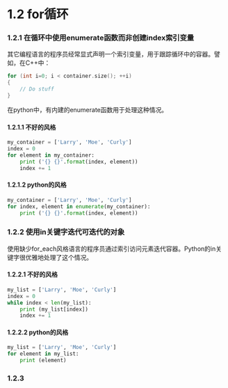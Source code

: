 # 1.2 for循环

### 1.2.1 在循环中使用enumerate函数而非创建index索引变量

其它编程语言的程序员经常显式声明一个索引变量，用于跟踪循环中的容器。譬如，在C++中：

```C++
for (int i=0; i < container.size(); ++i)
{
    // Do stuff
}
```

在python中，有内建的enumerate函数用于处理这种情况。

#### 1.2.1.1 不好的风格

```python
my_container = ['Larry', 'Moe', 'Curly']
index = 0
for element in my_container:
    print ('{} {}'.format(index, element))
    index += 1
```

#### 1.2.1.2 python的风格

```python
my_container = ['Larry', 'Moe', 'Curly']
for index, element in enumerate(my_container):
    print ('{} {}'.format(index, element))
```

### 1.2.2 使用in关键字迭代可迭代的对象

使用缺少for_each风格语言的程序员通过索引访问元素迭代容器。Python的in关键字很优雅地处理了这个情况。

#### 1.2.2.1 不好的风格

```python
my_list = ['Larry', 'Moe', 'Curly']
index = 0
while index < len(my_list):
    print (my_list[index])
    index += 1
```

#### 1.2.2.2 python的风格

```python
my_list = ['Larry', 'Moe', 'Curly']
for element in my_list:
    print (element)
```

### 1.2.3 
